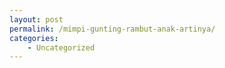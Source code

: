 ```yaml
---
layout: post
permalink: /mimpi-gunting-rambut-anak-artinya/
categories:
    - Uncategorized
---
```


